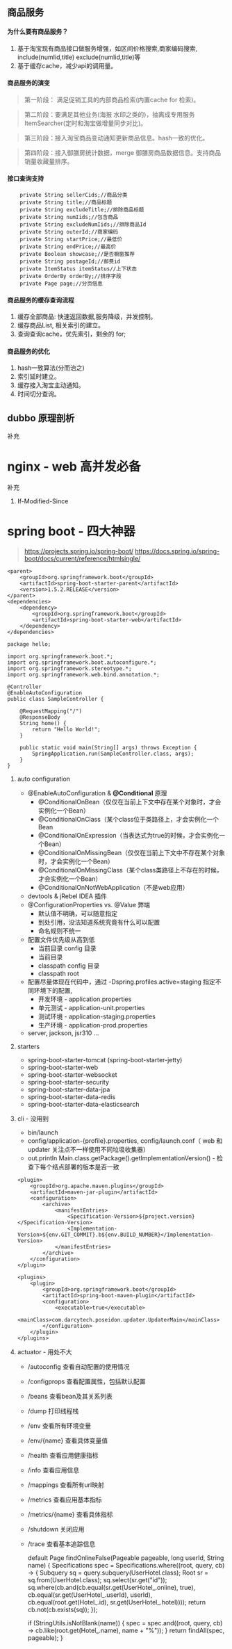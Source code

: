 
## 商品服务

#### 为什么要有商品服务？
1. 基于淘宝现有商品接口做服务增强，如区间价格搜索,商家编码搜索, include(numIid,title) exclude(numIid,title)等
2. 基于缓存cache，减少api的调用量。



#### 商品服务的演变
   
>    第一阶段： 满足促销工具的内部商品检索(内置cache for 检索)。
   
>    第二阶段：要满足其他业务(海报 水印之类的)，抽离成专用服务ItemSearcher(定时和淘宝做增量同步对比)。
   
>    第三阶段：接入淘宝商品变动通知更新商品信息。hash一致的优化。

>    第四阶段：接入御膳房统计数据，merge 御膳房商品数据信息。支持商品销量收藏量排序。


#### 接口查询支持

```
    private String sellerCids;//商品分类
	private String title;//商品标题
	private String excludeTitle;//排除商品标题
	private String numIids;//包含商品
	private String excludeNumIids;//排除商品Id
	private String outerId;//商家编码
	private String startPrice;//最低价
	private String endPrice;//最高价
	private Boolean showcase;//是否橱窗推荐
	private String postageId;//邮费id
	private ItemStatus itemStatus//上下状态
	private OrderBy orderBy;//排序字段
	private Page page;//分页信息
```



#### 商品服务的缓存查询流程
   1. 缓存全部商品: 快速返回数据,服务降级，并发控制。
   2. 缓存商品List<Item>, 相关索引的建立。
   3. 查询查询cache，优先索引，剩余的 for;
   
#### 商品服务的优化
   1. hash一致算法(分而治之)
   2. 索引延时建立。
   3. 缓存接入淘宝主动通知。
   4. 时间切分查询。
   


## dubbo 原理剖析
   
   补充
   
   
   
   

# nginx - web 高并发必备


补充

1. If-Modified-Since


# spring boot - 四大神器

> https://projects.spring.io/spring-boot/
> https://docs.spring.io/spring-boot/docs/current/reference/htmlsingle/

```
<parent>
    <groupId>org.springframework.boot</groupId>
    <artifactId>spring-boot-starter-parent</artifactId>
    <version>1.5.2.RELEASE</version>
</parent>
<dependencies>
    <dependency>
        <groupId>org.springframework.boot</groupId>
        <artifactId>spring-boot-starter-web</artifactId>
    </dependency>
</dependencies>

package hello;

import org.springframework.boot.*;
import org.springframework.boot.autoconfigure.*;
import org.springframework.stereotype.*;
import org.springframework.web.bind.annotation.*;

@Controller
@EnableAutoConfiguration
public class SampleController {

    @RequestMapping("/")
    @ResponseBody
    String home() {
        return "Hello World!";
    }

    public static void main(String[] args) throws Exception {
        SpringApplication.run(SampleController.class, args);
    }
}
```

1. auto configuration
    * @EnableAutoConfiguration & **@Conditional** 原理
        * @ConditionalOnBean（仅仅在当前上下文中存在某个对象时，才会实例化一个Bean）
        * @ConditionalOnClass（某个class位于类路径上，才会实例化一个Bean
        * @ConditionalOnExpression（当表达式为true的时候，才会实例化一个Bean）
        * @ConditionalOnMissingBean（仅仅在当前上下文中不存在某个对象时，才会实例化一个Bean）
        * @ConditionalOnMissingClass（某个class类路径上不存在的时候，才会实例化一个Bean）
        * @ConditionalOnNotWebApplication（不是web应用）
    * devtools & jRebel IDEA 插件
    * @ConfigurationProperties vs. @Value 弊端
        * 默认值不明确，可以随意指定
        * 到处引用，没法知道系统究竟有什么可以配置
        * 命名规则不统一
    * 配置文件优先级从高到低
        * 当前目录 config 目录
        * 当前目录
        * classpath config 目录
        * classpath root
    * 配置尽量体现在代码中，通过 -Dspring.profiles.active=staging 指定不同环境下的配置,
        * 开发环境 - application.properties
        * 单元测试 - application-unit.properties
        * 测试环境 - application-staging.properties
        * 生产环境 - application-prod.properties
    * server, jackson, jsr310 ...
    
2. starters
    * spring-boot-starter-tomcat (spring-boot-starter-jetty)
    * spring-boot-starter-web
    * spring-boot-starter-websocket
    * spring-boot-starter-security
    * spring-boot-starter-data-jpa
    * spring-boot-starter-data-redis
    * spring-boot-starter-data-elasticsearch
3. cli - 没用到
    * bin/launch
    * config/application-{profile}.properties, config/launch.conf（ web 和 updater 关注点不一样使用不同垃圾收集器）
    * out.println Main.class.getPackage().getImplementationVersion() - 检查下每个结点部署的版本是否一致


    ```
    <plugin>
        <groupId>org.apache.maven.plugins</groupId>
        <artifactId>maven-jar-plugin</artifactId>
        <configuration>
            <archive>
                <manifestEntries>
                    <Specification-Version>${project.version}</Specification-Version>
                    <Implementation-Version>${env.GIT_COMMIT}.b${env.BUILD_NUMBER}</Implementation-Version>
                </manifestEntries>
            </archive>
        </configuration>
    </plugin>
    
    <plugins>
        <plugin>
            <groupId>org.springframework.boot</groupId>
            <artifactId>spring-boot-maven-plugin</artifactId>
            <configuration>
                <executable>true</executable>
                <mainClass>com.darcytech.poseidon.updater.UpdaterMain</mainClass>
            </configuration>
        </plugin>
    </plugins>    
    ```

4. actuator - 用处不大
    * /autoconfig	查看自动配置的使用情况
    * /configprops	查看配置属性，包括默认配置
    * /beans	    查看bean及其关系列表
    * /dump	        打印线程栈
    * /env	        查看所有环境变量
    * /env/{name}	查看具体变量值
    * /health 	    查看应用健康指标
    * /info	        查看应用信息
    * /mappings	    查看所有url映射
    * /metrics   	查看应用基本指标
    * /metrics/{name}	查看具体指标
    * /shutdown	    关闭应用
    * /trace    	查看基本追踪信息
    
    
    
    
        default Page<Hotel> findOnlineFalse(Pageable pageable, long userId, String name) {
        Specifications<Hotel> spec = Specifications.where((root, query, cb) -> {
            Subquery<UserHotel> sq = query.subquery(UserHotel.class);
            Root<UserHotel> sr = sq.from(UserHotel.class);
            sq.select(sr.get("id"));
            sq.where(cb.and(cb.equal(sr.get(UserHotel_.online), true),
                    cb.equal(sr.get(UserHotel_.userId), userId),
                    cb.equal(root.get(Hotel_.id), sr.get(UserHotel_.hotel))));
            return cb.not(cb.exists(sq));
        });

        if (StringUtils.isNotBlank(name)) {
            spec = spec.and((root, query, cb) -> cb.like(root.get(Hotel_.name), name + "%"));
        }
        return findAll(spec, pageable);
    }

   